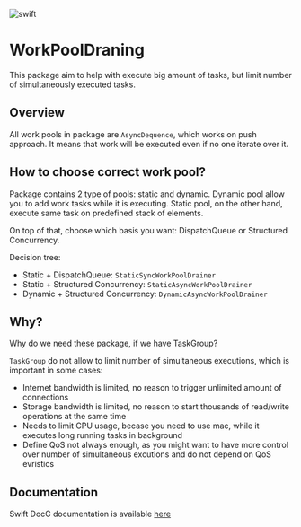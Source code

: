 ![swift](https://img.shields.io/badge/Swift-5.7-orange.svg)

# WorkPoolDraning

This package aim to help with execute big amount of tasks, but limit number of simultaneously executed tasks.

## Overview

All work pools in package are `AsyncDequence`, which works on push approach. It means that work will be executed even if no one iterate over it.


## How to choose correct work pool?

Package contains 2 type of pools: static and dynamic. Dynamic pool allow you to add work tasks while it is executing. 
Static pool, on the other hand, execute same task on predefined stack of elements.

On top of that, choose which basis you want: DispatchQueue or Structured Concurrency.

Decision tree:
- Static + DispatchQueue: ``StaticSyncWorkPoolDrainer``
- Static + Structured Concurrency: ``StaticAsyncWorkPoolDrainer``
- Dynamic + Structured Concurrency: ``DynamicAsyncWorkPoolDrainer``

## Why?

Why do we need these package, if we have TaskGroup?

`TaskGroup` do not allow to limit number of simultaneous executions, which is important in some cases:

- Internet bandwidth is limited, no reason to trigger unlimited amount of connections
- Storage bandwidth is limited, no reason to start thousands of read/write operations at the same time
- Needs to limit CPU usage, becase you need to use mac, while it executes long running tasks in background
- Define QoS not always enough, as you might want to have more control over number of simultaneous excutions and do not depend on QoS evristics


## Documentation

Swift DocC documentation is available [here](https://nikolayjuly.github.io/drain-work-pool/documentation/workpooldraning/)
